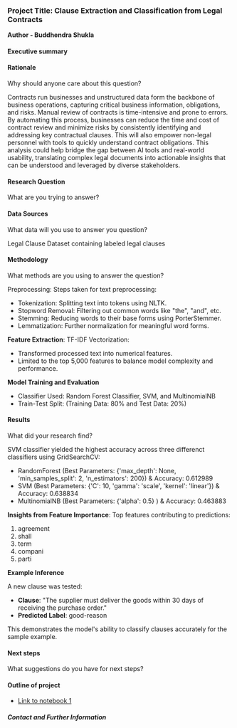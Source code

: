 ### Project Title: Clause Extraction and Classification from Legal Contracts

**Author - Buddhendra Shukla**

#### Executive summary

#### Rationale
Why should anyone care about this question?

Contracts run businesses and unstructured data form the backbone of business operations, capturing critical business information, obligations, and risks. Manual review of contracts is time-intensive and prone to errors. By automating this process, businesses can reduce the time and cost of contract review and minimize risks by consistently identifying and addressing key contractual clauses. This will also empower non-legal personnel with tools to quickly understand contract obligations. This analysis could help bridge the gap between AI tools and real-world usability, translating complex legal documents into actionable insights that can be understood and leveraged by diverse stakeholders.

#### Research Question
What are you trying to answer?

#### Data Sources
What data will you use to answer you question?

Legal Clause Dataset containing labeled legal clauses

#### Methodology
What methods are you using to answer the question?

Preprocessing: Steps taken for text preprocessing:

- Tokenization: Splitting text into tokens using NLTK.
- Stopword Removal: Filtering out common words like "the", "and", etc.
- Stemming: Reducing words to their base forms using PorterStemmer.
- Lemmatization: Further normalization for meaningful word forms.

**Feature Extraction**: TF-IDF Vectorization:
- Transformed processed text into numerical features.
- Limited to the top 5,000 features to balance model complexity and performance.

**Model Training and Evaluation**
- Classifier Used: Random Forest Classifier, SVM, and MultinomialNB
- Train-Test Split: (Training Data: 80% and Test Data: 20%)

#### Results
What did your research find?

SVM classifier yielded the highest accuracy across three differenct classifiers using GridSearchCV:

- RandomForest (Best Parameters:  {'max_depth': None, 'min_samples_split': 2, 'n_estimators': 200}) & Accuracy: 0.612989
- SVM (Best Parameters:  {'C': 10, 'gamma': 'scale', 'kernel': 'linear'})  & Accuracy: 0.638834
- MultinomialNB (Best Parameters:  {'alpha': 0.5} )  & Accuracy: 0.463883


**Insights from Feature Importance**: Top features contributing to predictions:
1.	agreement
2.	shall
3.	term
4.	compani
5.	parti 

**Example Inference**

A new clause was tested:
- **Clause**: "The supplier must deliver the goods within 30 days of receiving the purchase order."
- **Predicted Label**: good-reason

This demonstrates the model's ability to classify clauses accurately for the sample example.

#### Next steps
What suggestions do you have for next steps?

#### Outline of project

- [Link to notebook 1]()

##### Contact and Further Information
